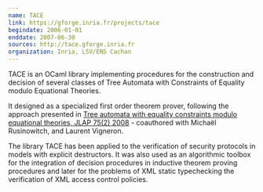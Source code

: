 ```yaml
---
name: TACE
link: https://gforge.inria.fr/projects/tace
begindate: 2006-01-01
enddate: 2007-06-30
sources: http://tace.gforge.inria.fr
organization: Inria, LSV/ENS Cachan
---
```


TACE is an OCaml library implementing procedures for
the construction and decision of several classes
of Tree Automata with Constraints of Equality modulo Equational Theories.

It designed as a specialized first order theorem prover, 
following the approach presented in 
[Tree automata with equality constraints modulo equational theories, JLAP 75(2) 2008](https://hal.inria.fr/inria-00329693) - 
coauthored with Michaël Rusinowitch, and Laurent Vigneron.

The library TACE has been applied to the verification of security protocols 
in models with explicit destructors.
It was also used as an algorithmic toolbox for the integration of decision procedures 
in inductive theorem proving procedures and
later for the problems
of XML static typechecking the verification of XML access control policies. 
